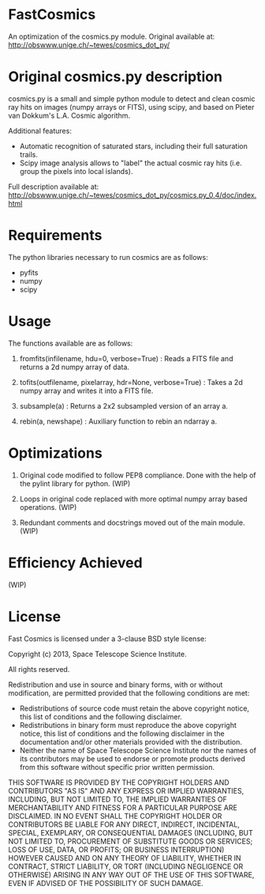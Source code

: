 FastCosmics
===========

An optimization of the cosmics.py module. Original available at: http://obswww.unige.ch/~tewes/cosmics_dot_py/

Original cosmics.py description
===============================

cosmics.py is a small and simple python module to detect and clean cosmic ray hits on images (numpy arrays or FITS), using scipy, and based on Pieter van Dokkum's L.A. Cosmic algorithm.

Additional features:

- Automatic recognition of saturated stars, including their full saturation trails.
- Scipy image analysis allows to "label" the actual cosmic ray hits (i.e. group the pixels into local islands). 

Full description available at: http://obswww.unige.ch/~tewes/cosmics_dot_py/cosmics.py_0.4/doc/index.html

Requirements
============

The python libraries necessary to run cosmics are as follows:

- pyfits
- numpy
- scipy

Usage
=====

The functions available are as follows:

1. fromfits(infilename, hdu=0, verbose=True) : Reads a FITS file and returns a 2d numpy array of data.

2. tofits(outfilename, pixelarray, hdr=None, verbose=True) : Takes a 2d numpy array and writes it into a FITS file.

3. subsample(a) : Returns a 2x2 subsampled version of an array a.

4. rebin(a, newshape) : Auxiliary function to rebin an ndarray a.

Optimizations
=============

1. Original code modified to follow PEP8 compliance. Done with the help of the pylint library for python. (WIP)

2. Loops in original code replaced with more optimal numpy array based operations. (WIP)

3. Redundant comments and docstrings moved out of the main module. (WIP) 

Efficiency Achieved
===================

(WIP)

License
=======

Fast Cosmics is licensed under a 3-clause BSD style license:

Copyright (c) 2013, Space Telescope Science Institute.

All rights reserved.

Redistribution and use in source and binary forms, with or without modification, are permitted provided that the following conditions are met:

- Redistributions of source code must retain the above copyright notice, this list of conditions and the following disclaimer.
- Redistributions in binary form must reproduce the above copyright notice, this list of conditions and the following disclaimer in the documentation and/or other materials provided with the distribution.
- Neither the name of Space Telescope Science Institute nor the names of its contributors may be used to endorse or promote products derived from this software without specific prior written permission.

THIS SOFTWARE IS PROVIDED BY THE COPYRIGHT HOLDERS AND CONTRIBUTORS "AS IS" AND ANY EXPRESS OR IMPLIED WARRANTIES, INCLUDING, BUT NOT LIMITED TO, THE IMPLIED WARRANTIES OF MERCHANTABILITY AND FITNESS FOR A PARTICULAR PURPOSE ARE DISCLAIMED. IN NO EVENT SHALL THE COPYRIGHT HOLDER OR CONTRIBUTORS BE LIABLE FOR ANY DIRECT, INDIRECT, INCIDENTAL, SPECIAL, EXEMPLARY, OR CONSEQUENTIAL DAMAGES (INCLUDING, BUT NOT LIMITED TO, PROCUREMENT OF SUBSTITUTE GOODS OR SERVICES; LOSS OF USE, DATA, OR PROFITS; OR BUSINESS INTERRUPTION) HOWEVER CAUSED AND ON ANY THEORY OF LIABILITY, WHETHER IN CONTRACT, STRICT LIABILITY, OR TORT (INCLUDING NEGLIGENCE OR OTHERWISE) ARISING IN ANY WAY OUT OF THE USE OF THIS SOFTWARE, EVEN IF ADVISED OF THE POSSIBILITY OF SUCH DAMAGE.




